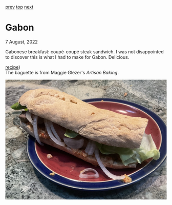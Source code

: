 [prev](../f/france.md)
[top](../index.md)
[next](gambia.md)
# Gabon
7 August, 2022


Gabonese breakfast: coupe&#769;-coupe&#769; steak sandwich. I was not
disappointed to discover this is what I had to make for
Gabon. Delicious.

[recipe](https://www.oneworldwhisk.com/post/gabon-coup%C3%A9-coup%C3%A9-steak-sandwich-with-spicy-peanut-sauce-and-cucumber-salad))<br>
The baguette is from Maggie Glezer's _Artisan Baking_.

![breakfast](images/gabon.jpeg)
